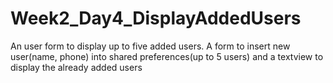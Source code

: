 # Week2_Day4_DisplayAddedUsers
An user form to display up to five added users.
A form to insert new user(name, phone) into shared preferences(up to 5 users) 
and a textview to display the already added users
